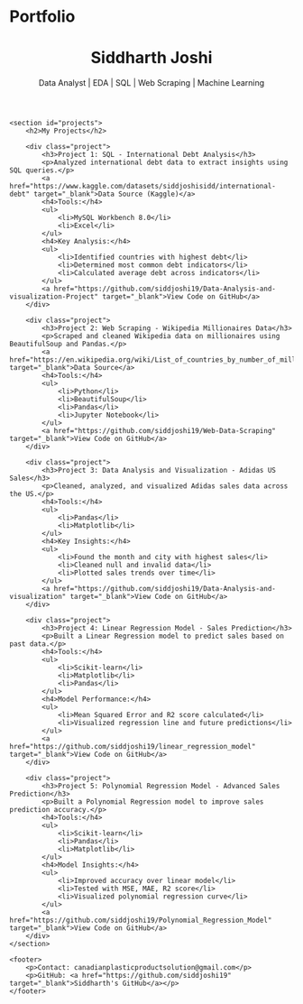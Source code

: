 # Portfolio
<!DOCTYPE html>
<html lang="en">
<head>
    <meta charset="UTF-8">
    <meta name="viewport" content="width=device-width, initial-scale=1.0">
    <title>Siddharth Joshi - Data Analytics Portfolio</title>
    <link rel="stylesheet" href="styles.css">
</head>
<body>
    <header>
        <h1>Siddharth Joshi</h1>
        <p>Data Analyst | EDA | SQL | Web Scraping | Machine Learning</p>
    </header>

    <section id="projects">
        <h2>My Projects</h2>

        <div class="project">
            <h3>Project 1: SQL - International Debt Analysis</h3>
            <p>Analyzed international debt data to extract insights using SQL queries.</p>
            <a href="https://www.kaggle.com/datasets/siddjoshisidd/international-debt" target="_blank">Data Source (Kaggle)</a>
            <h4>Tools:</h4>
            <ul>
                <li>MySQL Workbench 8.0</li>
                <li>Excel</li>
            </ul>
            <h4>Key Analysis:</h4>
            <ul>
                <li>Identified countries with highest debt</li>
                <li>Determined most common debt indicators</li>
                <li>Calculated average debt across indicators</li>
            </ul>
            <a href="https://github.com/siddjoshi19/Data-Analysis-and-visualization-Project" target="_blank">View Code on GitHub</a>
        </div>

        <div class="project">
            <h3>Project 2: Web Scraping - Wikipedia Millionaires Data</h3>
            <p>Scraped and cleaned Wikipedia data on millionaires using BeautifulSoup and Pandas.</p>
            <a href="https://en.wikipedia.org/wiki/List_of_countries_by_number_of_millionaires" target="_blank">Data Source</a>
            <h4>Tools:</h4>
            <ul>
                <li>Python</li>
                <li>BeautifulSoup</li>
                <li>Pandas</li>
                <li>Jupyter Notebook</li>
            </ul>
            <a href="https://github.com/siddjoshi19/Web-Data-Scraping" target="_blank">View Code on GitHub</a>
        </div>

        <div class="project">
            <h3>Project 3: Data Analysis and Visualization - Adidas US Sales</h3>
            <p>Cleaned, analyzed, and visualized Adidas sales data across the US.</p>
            <h4>Tools:</h4>
            <ul>
                <li>Pandas</li>
                <li>Matplotlib</li>
            </ul>
            <h4>Key Insights:</h4>
            <ul>
                <li>Found the month and city with highest sales</li>
                <li>Cleaned null and invalid data</li>
                <li>Plotted sales trends over time</li>
            </ul>
            <a href="https://github.com/siddjoshi19/Data-Analysis-and-visualization" target="_blank">View Code on GitHub</a>
        </div>

        <div class="project">
            <h3>Project 4: Linear Regression Model - Sales Prediction</h3>
            <p>Built a Linear Regression model to predict sales based on past data.</p>
            <h4>Tools:</h4>
            <ul>
                <li>Scikit-learn</li>
                <li>Matplotlib</li>
                <li>Pandas</li>
            </ul>
            <h4>Model Performance:</h4>
            <ul>
                <li>Mean Squared Error and R2 score calculated</li>
                <li>Visualized regression line and future predictions</li>
            </ul>
            <a href="https://github.com/siddjoshi19/linear_regression_model" target="_blank">View Code on GitHub</a>
        </div>

        <div class="project">
            <h3>Project 5: Polynomial Regression Model - Advanced Sales Prediction</h3>
            <p>Built a Polynomial Regression model to improve sales prediction accuracy.</p>
            <h4>Tools:</h4>
            <ul>
                <li>Scikit-learn</li>
                <li>Pandas</li>
                <li>Matplotlib</li>
            </ul>
            <h4>Model Insights:</h4>
            <ul>
                <li>Improved accuracy over linear model</li>
                <li>Tested with MSE, MAE, R2 score</li>
                <li>Visualized polynomial regression curve</li>
            </ul>
            <a href="https://github.com/siddjoshi19/Polynomial_Regression_Model" target="_blank">View Code on GitHub</a>
        </div>
    </section>

    <footer>
        <p>Contact: canadianplasticproductsolution@gmail.com</p>
        <p>GitHub: <a href="https://github.com/siddjoshi19" target="_blank">Siddharth's GitHub</a></p>
    </footer>
</body>
</html>
